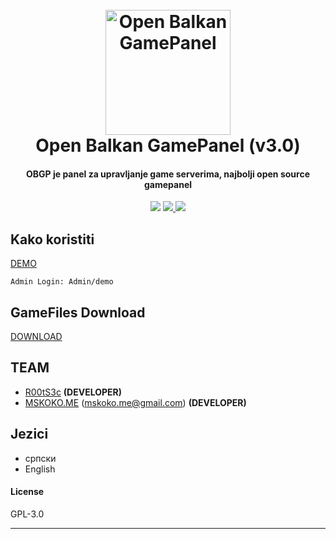 
<h1 align="center">
  <br>
  <a href="https://obgp.github.io"><img src="https://i.imgur.com/unnxAPA.png" alt="Open Balkan GamePanel" width="200"></a>
  <br>
  Open Balkan GamePanel (v3.0)
  <br>
</h1>

<h4 align="center">OBGP je panel za upravljanje game serverima, najbolji open source gamepanel</h4>
<p align="center">
  <a href="#"><img src="https://badges.gitter.im/OrigemWootOW/Lobby.svg"></a>
  <a href="#">
      <img src="https://img.shields.io/badge/SayThanks.io-%E2%98%BC-1EAEDB.svg">
  </a>
  <a href="https://www.paypal.me/1microfix">
    <img src="https://img.shields.io/badge/$-donate-ff69b4.svg?maxAge=2592000&amp;style=flat">
  </a>
</p>


## Kako koristiti
<a href="https://obgp.herokuapp.com/">DEMO</a>

```
Admin Login: Admin/demo
```
## GameFiles Download
<a href="https://drive.google.com/drive/folders/1GcSZRJkaZSsqkFAAzE2g9gx2Izm5bVab?usp=sharing">DOWNLOAD</a>

## TEAM

- [R00tS3c](https://github.com/R00tS3c) __(DEVELOPER)__
- [MSKOKO.ME](https://github.com/mskoko) (mskoko.me@gmail.com) __(DEVELOPER)__


## Jezici

- српски
- English

#### License

GPL-3.0

---
